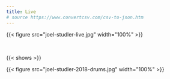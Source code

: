 ```yaml
---
title: Live
# source https://www.convertcsv.com/csv-to-json.htm
---
```


{{< figure src="joel-studler-live.jpg" width="100%" >}}

&nbsp;

{{< shows >}}

{{< figure src="joel-studler-2018-drums.jpg" width="100%" >}}
